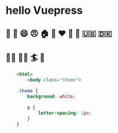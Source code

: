# hello Vuepress

## :tada: :100: :smile: :angry: :house: :car: :heart: :yellow_heart: :ocean: :us: :denmark:

## :surfing_woman: :surfing_man: :surfer: :call_me_hand:

````html
	<html>
		<body class="theme">
````

````scss
	.theme {
		background: white;

		p {
			letter-spacing: 1px;
		}
	}
````